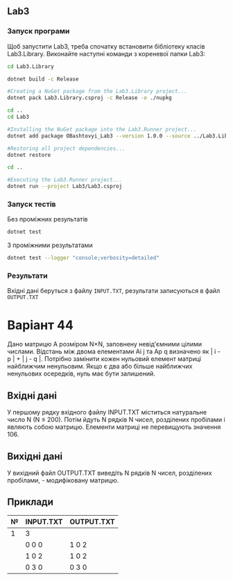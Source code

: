 ﻿## Lab3
### Запуск програми

Щоб запустити Lab3, треба спочатку встановити бібліотеку класів Lab3.Library. Виконайте наступні команди з кореневої папки Lab3:
```bash
cd Lab3.Library

dotnet build -c Release

#Creating a NuGet package from the Lab3.Library project...
dotnet pack Lab3.Library.csproj -c Release -o ./nupkg

cd ..
cd Lab3

#Installing the NuGet package into the Lab3.Runner project...
dotnet add package OBashtovyi_Lab3 --version 1.0.0 --source ../Lab3.Library/nupkg

#Restoring all project dependencies...
dotnet restore

cd ..

#Executing the Lab3.Runner project...
dotnet run --project Lab3/Lab3.csproj
```

### Запуск тестів
Без проміжних результатів
```bash
dotnet test
```
З проміжними результатами
```bash
dotnet test --logger "console;verbosity=detailed"
```

### Результати

Вхідні дані беруться з файлу `INPUT.TXT`, результати записуються в файл `OUTPUT.TXT`

# Варіант 44

Дано матрицю A розміром N×N, заповнену невід'ємними цілими числами. 
Відстань між двома елементами Ai j та Ap q визначено як | i - p | + | j - q |. 
Потрібно замінити кожен нульовий елемент матриці найближчим ненульовим. 
Якщо є два або більше найближчих ненульових осередків, нуль має бути залишений.

## Вхідні дані

У першому рядку вхідного файлу INPUT.TXT міститься натуральне число N (N ≤ 200). 
Потім йдуть N рядків N чисел, розділених пробілами і являють собою матрицю. 
Елементи матриці не перевищують значення 106.

## Вихідні дані

У вихідний файл OUTPUT.TXT виведіть N рядків N чисел, розділених пробілами, - модифіковану матрицю.

## Приклади

| №  | INPUT.TXT        | OUTPUT.TXT  |
|----|------------------|-------------|
| 1  | 3                |             |
|    | 0 0 0            |  1 0 2      |
|    | 1 0 2            |  1 0 2      |
|    | 0 3 0            |  0 3 0      |
